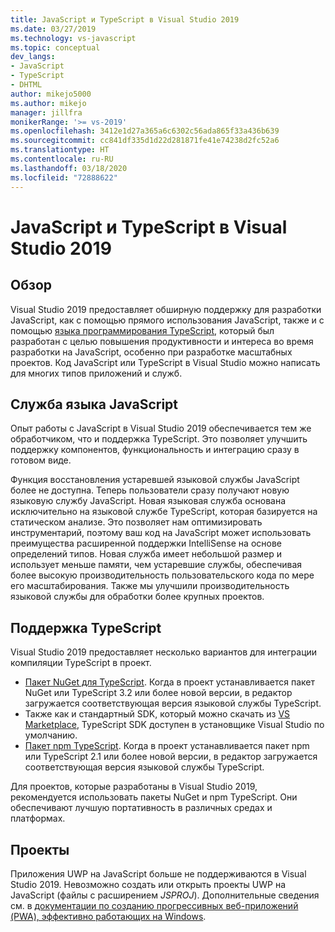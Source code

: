 ```yaml
---
title: JavaScript и TypeScript в Visual Studio 2019
ms.date: 03/27/2019
ms.technology: vs-javascript
ms.topic: conceptual
dev_langs:
- JavaScript
- TypeScript
- DHTML
author: mikejo5000
ms.author: mikejo
manager: jillfra
monikerRange: '>= vs-2019'
ms.openlocfilehash: 3412e1d27a365a6c6302c56ada865f33a436b639
ms.sourcegitcommit: cc841df335d1d22d281871fe41e74238d2fc52a6
ms.translationtype: HT
ms.contentlocale: ru-RU
ms.lasthandoff: 03/18/2020
ms.locfileid: "72888622"
---
```

# <a name="javascript-and-typescript-in-visual-studio-2019"></a>JavaScript и TypeScript в Visual Studio 2019

## <a name="overview"></a>Обзор

Visual Studio 2019 предоставляет обширную поддержку для разработки JavaScript, как с помощью прямого использования JavaScript, также и с помощью [языка программирования TypeScript](http://www.typescriptlang.org/), который был разработан с целью повышения продуктивности и интереса во время разработки на JavaScript, особенно при разработке масштабных проектов. Код JavaScript или TypeScript в Visual Studio можно написать для многих типов приложений и служб.

## <a name="javascript-language-service"></a>Служба языка JavaScript

Опыт работы с JavaScript в Visual Studio 2019 обеспечивается тем же обработчиком, что и поддержка TypeScript. Это позволяет улучшить поддержку компонентов, функциональность и интеграцию сразу в готовом виде.

Функция восстановления устаревшей языковой службы JavaScript более не доступна. Теперь пользователи сразу получают новую языковую службу JavaScript. Новая языковая служба основана исключительно на языковой службе TypeScript, которая базируется на статическом анализе. Это позволяет нам оптимизировать инструментарий, поэтому ваш код на JavaScript может использовать преимущества расширенной поддержки IntelliSense на основе определений типов. Новая служба имеет небольшой размер и использует меньше памяти, чем устаревшие службы, обеспечивая более высокую производительность пользовательского кода по мере его масштабирования. Также мы улучшили производительность языковой службы для обработки более крупных проектов.

## <a name="typescript-support"></a>Поддержка TypeScript

Visual Studio 2019 предоставляет несколько вариантов для интеграции компиляции TypeScript в проект.

* [Пакет NuGet для TypeScript](https://www.nuget.org/packages/Microsoft.TypeScript.MSBuild). Когда в проект устанавливается пакет NuGet или TypeScript 3.2 или более новой версии, в редактор загружается соответствующая версия языковой службы TypeScript.
* Также как и стандартный SDK, который можно скачать из [VS Marketplace](https://marketplace.visualstudio.com/items?itemName=TypeScriptTeam.typescript-331-vs2017), TypeScript SDK доступен в установщике Visual Studio по умолчанию.
* [Пакет npm TypeScript](https://www.npmjs.com/package/typescript). Когда в проект устанавливается пакет npm или TypeScript 2.1 или более новой версии, в редактор загружается соответствующая версия языковой службы TypeScript.

Для проектов, которые разработаны в Visual Studio 2019, рекомендуется использовать пакеты NuGet и npm TypeScript. Они обеспечивают лучшую портативность в различных средах и платформах.

## <a name="projects"></a>Проекты

Приложения UWP на JavaScript больше не поддерживаются в Visual Studio 2019. Невозможно создать или открыть проекты UWP на JavaScript (файлы с расширением *JSPROJ*). Дополнительные сведения см. в [документации по созданию прогрессивных веб-приложений (PWA), эффективно работающих на Windows](/microsoft-edge/progressive-web-apps/get-started).
